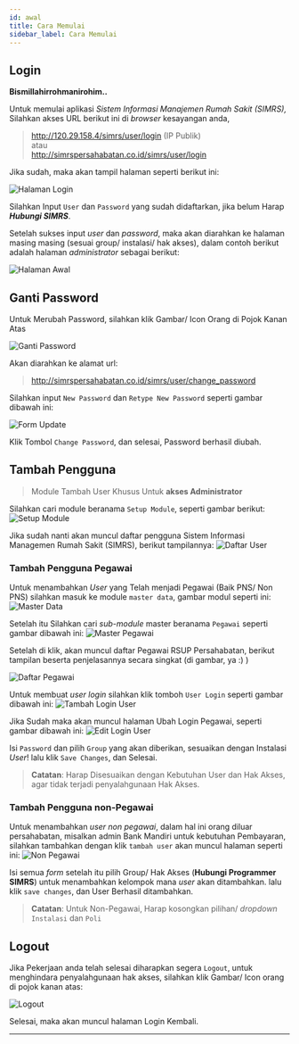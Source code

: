 ```yaml
---
id: awal
title: Cara Memulai
sidebar_label: Cara Memulai
---
```


## Login

**Bismillahirrohmanirohim..**  

Untuk memulai aplikasi *Sistem Informasi Manajemen Rumah Sakit (SIMRS),*  Silahkan akses URL berikut ini di *browser* kesayangan anda,

> http://120.29.158.4/simrs/user/login (IP Publik)  
atau  
> http://simrspersahabatan.co.id/simrs/user/login 

Jika sudah, maka akan tampil halaman seperti berikut ini:

![Halaman Login](assets/login.png) <!-- .element style="border: 0; background: None; box-shadow: None" -->

Silahkan Input `User` dan `Password` yang sudah didaftarkan, jika belum Harap ***Hubungi SIMRS***.

Setelah sukses input *user* dan *password*, maka akan diarahkan ke halaman masing masing (sesuai group/ instalasi/ hak akses), dalam contoh berikut adalah halaman *administrator* sebagai berikut:

![Halaman Awal](assets/halaman-awal.png) 

## Ganti Password

Untuk Merubah Password, silahkan klik Gambar/ Icon Orang di Pojok Kanan Atas

![Ganti Password](assets/ganti-password.png) 

Akan diarahkan ke alamat url: 
>http://simrspersahabatan.co.id/simrs/user/change_password

Silahkan input `New Password` dan `Retype New Password` seperti gambar dibawah ini:

![Form Update](assets/form-update-user.png) 

Klik Tombol `Change Password`, dan selesai, Password berhasil diubah.

## Tambah Pengguna

> Module Tambah User Khusus Untuk **akses Administrator**

Silahkan cari module beranama `Setup Module`, seperti gambar berikut:
![Setup Module](assets/setup-module.png) 

Jika sudah nanti akan muncul daftar pengguna Sistem Informasi Managemen Rumah Sakit (SIMRS), berikut tampilannya:
![Daftar User](assets/daftar-user.png) 

### Tambah Pengguna Pegawai
Untuk menambahkan *User* yang Telah menjadi Pegawai (Baik PNS/ Non PNS) silahkan masuk ke module `master data`, gambar modul seperti ini:
![Master Data](assets/master-data.png) 

Setelah itu Silahkan cari *sub-module* master beranama `Pegawai` seperti gambar dibawah ini:
![Master Pegawai](assets/master-pegawai.png) 

Setelah di klik, akan muncul daftar Pegawai RSUP Persahabatan, berikut tampilan beserta penjelasannya secara singkat (di gambar, ya :) )

![Daftar Pegawai](assets/daftar-pegawai.png) 

Untuk membuat *user login* silahkan klik tomboh `User Login` seperti gambar dibawah ini: 
![Tambah Login User](assets/user-login-tambah.png) 

Jika Sudah maka akan muncul halaman Ubah Login Pegawai, seperti gambar dibawah ini:
![Edit Login User](assets/user-login-edit.png) 

Isi `Password` dan pilih `Group` yang akan diberikan, sesuaikan dengan Instalasi *User*! lalu klik `Save Changes`, dan Selesai.

> **Catatan**: Harap Disesuaikan dengan Kebutuhan User dan Hak Akses, agar tidak terjadi penyalahgunaan Hak Akses. 

### Tambah Pengguna non-Pegawai
Untuk menambahkan *user non pegawai*, dalam hal ini orang diluar persahabatan, misalkan admin Bank Mandiri untuk kebutuhan Pembayaran, silahkan tambahkan dengan klik `tambah user` akan muncul halaman seperti ini:
![Non Pegawai](assets/non-pegawai.png) 

Isi semua *form* setelah itu pilih Group/ Hak Akses (**Hubungi Programmer SIMRS**) untuk menambahkan kelompok mana *user* akan ditambahkan. lalu klik `save changes`, dan User Berhasil ditambahkan.

> **Catatan**: Untuk Non-Pegawai, Harap kosongkan pilihan/ *dropdown* `Instalasi` dan `Poli`

## Logout

Jika Pekerjaan anda telah selesai diharapkan segera `Logout`, untuk menghindara penyalahgunaan hak akses, silahkan klik Gambar/ Icon orang di pojok kanan atas:

![Logout](assets/logout.png) 

Selesai, maka akan muncul halaman Login Kembali.
***
